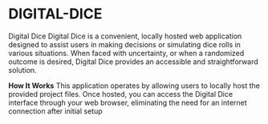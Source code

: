 # DIGITAL-DICE
Digital Dice
Digital Dice is a convenient, locally hosted web application designed to assist users in making decisions or simulating dice rolls in various situations. When faced with uncertainty, or when a randomized outcome is desired, Digital Dice provides an accessible and straightforward solution.

**How It Works**
This application operates by allowing users to locally host the provided project files. Once hosted, you can access the Digital Dice interface through your web browser, eliminating the need for an internet connection after initial setup
